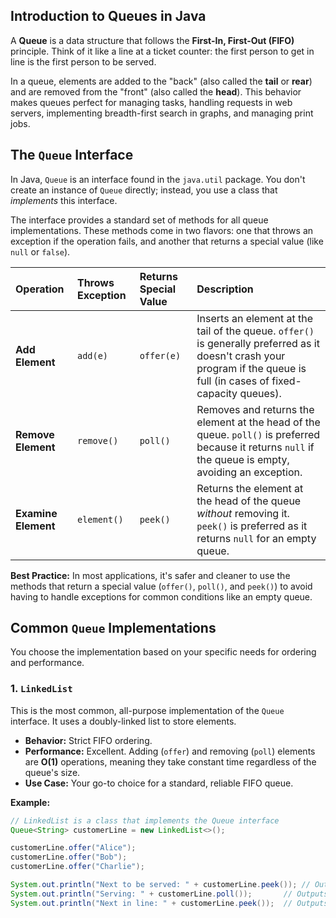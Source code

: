 ## Introduction to Queues in Java

A **Queue** is a data structure that follows the **First-In, First-Out (FIFO)** principle. Think of it like a line at a ticket counter: the first person to get in line is the first person to be served.

In a queue, elements are added to the "back" (also called the **tail** or **rear**) and are removed from the "front" (also called the **head**). This behavior makes queues perfect for managing tasks, handling requests in web servers, implementing breadth-first search in graphs, and managing print jobs.

## The `Queue` Interface

In Java, `Queue` is an interface found in the `java.util` package. You don't create an instance of `Queue` directly; instead, you use a class that _implements_ this interface.

The interface provides a standard set of methods for all queue implementations. These methods come in two flavors: one that throws an exception if the operation fails, and another that returns a special value (like `null` or `false`).

| Operation           | Throws Exception | Returns Special Value | Description                                                                                                                                                              |
| :------------------ | :--------------- | :-------------------- | :----------------------------------------------------------------------------------------------------------------------------------------------------------------------- |
| **Add Element**     | `add(e)`         | `offer(e)`            | Inserts an element at the tail of the queue. `offer()` is generally preferred as it doesn't crash your program if the queue is full (in cases of fixed-capacity queues). |
| **Remove Element**  | `remove()`       | `poll()`              | Removes and returns the element at the head of the queue. `poll()` is preferred because it returns `null` if the queue is empty, avoiding an exception.                  |
| **Examine Element** | `element()`      | `peek()`              | Returns the element at the head of the queue _without_ removing it. `peek()` is preferred as it returns `null` for an empty queue.                                       |

**Best Practice:** In most applications, it's safer and cleaner to use the methods that return a special value (`offer()`, `poll()`, and `peek()`) to avoid having to handle exceptions for common conditions like an empty queue.

## Common `Queue` Implementations

You choose the implementation based on your specific needs for ordering and performance.

### 1. `LinkedList`

This is the most common, all-purpose implementation of the `Queue` interface. It uses a doubly-linked list to store elements.

- **Behavior:** Strict FIFO ordering.
- **Performance:** Excellent. Adding (`offer`) and removing (`poll`) elements are **O(1)** operations, meaning they take constant time regardless of the queue's size.
- **Use Case:** Your go-to choice for a standard, reliable FIFO queue.

**Example:**

```java
// LinkedList is a class that implements the Queue interface
Queue<String> customerLine = new LinkedList<>();

customerLine.offer("Alice");
customerLine.offer("Bob");
customerLine.offer("Charlie");

System.out.println("Next to be served: " + customerLine.peek()); // Outputs: Alice
System.out.println("Serving: " + customerLine.poll());       // Outputs: Alice
System.out.println("Next in line: " + customerLine.peek());  // Outputs: Bob
```
